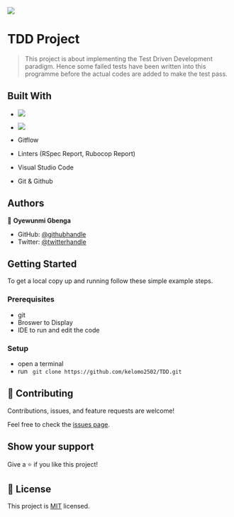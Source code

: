 ![](https://img.shields.io/badge/Microverse-blueviolet)

# TDD Project 

> This project is about implementing the Test Driven Development paradigm. Hence some failed tests have been written into this programme before the actual codes are added to make the test pass.


## Built With


- ![](https://img.shields.io/badge/Github-blueviolet)
- ![](https://img.shields.io/badge/Ruby-red)

- Gitflow
- Linters (RSpec Report, Rubocop Report)
- Visual Studio Code
- Git & Github

## Authors

👤 **Oyewunmi Gbenga**

- GitHub: [@githubhandle](https://github.com/kelomo2502)
- Twitter: [@twitterhandle](https://twitter.com/kelomoJs)

## Getting Started

To get a local copy up and running follow these simple example steps.

### Prerequisites

- git
- Broswer to Display
- IDE to run and edit the code

### Setup

- open a terminal
- run ``` git clone https://github.com/kelomo2502/TDD.git```
## 🤝 Contributing

Contributions, issues, and feature requests are welcome!

Feel free to check the [issues page](https://github.com/kelomo2502/TDD.git/issues).

## Show your support

Give a ⭐️ if you like this project!

## 📝 License

This project is [MIT](./MIT.md) licensed.
